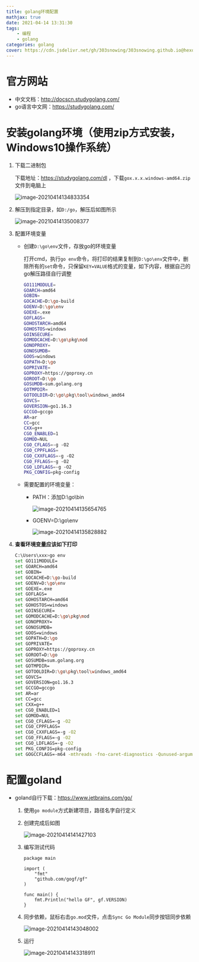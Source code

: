 ```yaml
---
title: golang环境配置
mathjax: true
date: 2021-04-14 13:31:30
tags: 
	- 编程
	- golang
categories: golang
cover: https://cdn.jsdelivr.net/gh/303snowing/303snowing.github.io@hexo-img/footer-gopher.jpg
---
```


# 官方网站

* 中文文档：<http://docscn.studygolang.com/>
* go语言中文网：<https://studygolang.com/>

<!--more-->

# 安装golang环境（使用zip方式安装，Windows10操作系统）

1. 下载二进制包

    下载地址：<https://studygolang.com/dl> ，下载`gox.x.x.windows-amd64.zip`文件到电脑上

    ![image-20210414134833354](https://cdn.jsdelivr.net/gh/303snowing/303snowing.github.io@hexo-img/image-20210414134833354.png)

2. 解压到指定目录，如`D:/go`，解压后如图所示

    ![image-20210414135008377](https://cdn.jsdelivr.net/gh/303snowing/303snowing.github.io@hexo-img/image-20210414135008377.png)

3. 配置环境变量

    * 创建`D:\go\env`文件，存放go的环境变量

        打开cmd，执行`go env`命令，将打印的结果复制到`D:\go\env`文件中，删除所有的`set`命令，只保留`KEY=VALUE`格式的变量，如下内容，根据自己的go解压路径自行调整

        ```bash
        GO111MODULE=
        GOARCH=amd64
        GOBIN=
        GOCACHE=D:\go-build
        GOENV=D:\go\env
        GOEXE=.exe
        GOFLAGS=
        GOHOSTARCH=amd64
        GOHOSTOS=windows
        GOINSECURE=
        GOMODCACHE=D:\go\pkg\mod
        GONOPROXY=
        GONOSUMDB=
        GOOS=windows
        GOPATH=D:\go
        GOPRIVATE=
        GOPROXY=https://goproxy.cn
        GOROOT=D:\go
        GOSUMDB=sum.golang.org
        GOTMPDIR=
        GOTOOLDIR=D:\go\pkg\tool\windows_amd64
        GOVCS=
        GOVERSION=go1.16.3
        GCCGO=gccgo
        AR=ar
        CC=gcc
        CXX=g++
        CGO_ENABLED=1
        GOMOD=NUL
        CGO_CFLAGS=-g -O2
        CGO_CPPFLAGS=
        CGO_CXXFLAGS=-g -O2
        CGO_FFLAGS=-g -O2
        CGO_LDFLAGS=-g -O2
        PKG_CONFIG=pkg-config
        ```

    * 需要配置的环境变量：
        * PATH：添加D:\go\bin

            ![image-20210414135654765](https://cdn.jsdelivr.net/gh/303snowing/303snowing.github.io@hexo-img/image-20210414135654765.png)

        * GOENV=D:\go\env

            ![image-20210414135828882](https://cdn.jsdelivr.net/gh/303snowing/303snowing.github.io@hexo-img/image-20210414135828882.png)

4. **查看环境变量应该如下打印**

    ```bash
    C:\Users\xxx>go env
    set GO111MODULE=
    set GOARCH=amd64
    set GOBIN=
    set GOCACHE=D:\go-build
    set GOENV=D:\go\env
    set GOEXE=.exe
    set GOFLAGS=
    set GOHOSTARCH=amd64
    set GOHOSTOS=windows
    set GOINSECURE=
    set GOMODCACHE=D:\go\pkg\mod
    set GONOPROXY=
    set GONOSUMDB=
    set GOOS=windows
    set GOPATH=D:\go
    set GOPRIVATE=
    set GOPROXY=https://goproxy.cn
    set GOROOT=D:\go
    set GOSUMDB=sum.golang.org
    set GOTMPDIR=
    set GOTOOLDIR=D:\go\pkg\tool\windows_amd64
    set GOVCS=
    set GOVERSION=go1.16.3
    set GCCGO=gccgo
    set AR=ar
    set CC=gcc
    set CXX=g++
    set CGO_ENABLED=1
    set GOMOD=NUL
    set CGO_CFLAGS=-g -O2
    set CGO_CPPFLAGS=
    set CGO_CXXFLAGS=-g -O2
    set CGO_FFLAGS=-g -O2
    set CGO_LDFLAGS=-g -O2
    set PKG_CONFIG=pkg-config
    set GOGCCFLAGS=-m64 -mthreads -fno-caret-diagnostics -Qunused-arguments -fmessage-length=0 -fdebug-prefix-map=C:\Users\303sn\AppData\Local\Temp\go-build3612435218=/tmp/go-build -gno-record-gcc-switches
    ```

    

# 配置goland

* goland自行下载：<https://www.jetbrains.com/go/>

    1. 使用`go module`方式新建项目，路径名字自行定义

    2. 创建完成后如图

        ![image-20210414141427103](https://cdn.jsdelivr.net/gh/303snowing/303snowing.github.io@hexo-img/image-20210414141427103.png)

    3. 编写测试代码

        ```golang
        package main
        
        import (
        	"fmt"
        	"github.com/gogf/gf"
        )
        
        func main() {
        	fmt.Println("hello GF", gf.VERSION)
        }
        ```

    4. 同步依赖，鼠标右击`go.mod`文件，点击`Sync Go Module`同步按钮同步依赖

        ![image-20210414143048002](https://cdn.jsdelivr.net/gh/303snowing/303snowing.github.io@hexo-img/image-20210414143048002.png)

    5. 运行

        ![image-20210414143318911](https://cdn.jsdelivr.net/gh/303snowing/303snowing.github.io@hexo-img/image-20210414143318911.png)